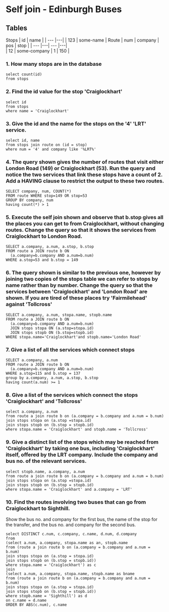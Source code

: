 # Self join - Edinburgh Buses

## Tables
Stops
| id | name |
| --- |---| 
| 123 | some-name |
Route
| num | company | pos | stop |
| --- |---| --- |---|  
| 12 | some-company | 1 | 150 |

### 1. How many stops are in the database
```
select count(id)
from stops
```
### 2. Find the id value for the stop 'Craiglockhart'
```
select id
from stops
where name = 'Craiglockhart'
```
### 3. Give the id and the name for the stops on the '4' 'LRT' service.
```
select id, name
from stops join route on (id = stop)
where num = '4' and company like '%LRT%'
```
### 4. The query shown gives the number of routes that visit either London Road (149) or Craiglockhart (53). Run the query and notice the two services that link these stops have a count of 2. Add a HAVING clause to restrict the output to these two routes.
```
SELECT company, num, COUNT(*)
FROM route WHERE stop=149 OR stop=53
GROUP BY company, num
having count(*) > 1
```
### 5. Execute the self join shown and observe that b.stop gives all the places you can get to from Craiglockhart, without changing routes. Change the query so that it shows the services from Craiglockhart to London Road.
```
SELECT a.company, a.num, a.stop, b.stop
FROM route a JOIN route b ON
  (a.company=b.company AND a.num=b.num)
WHERE a.stop=53 and b.stop = 149
```
### 6. The query shown is similar to the previous one, however by joining two copies of the stops table we can refer to stops by name rather than by number. Change the query so that the services between 'Craiglockhart' and 'London Road' are shown. If you are tired of these places try 'Fairmilehead' against 'Tollcross'
```
SELECT a.company, a.num, stopa.name, stopb.name
FROM route a JOIN route b ON
  (a.company=b.company AND a.num=b.num)
  JOIN stops stopa ON (a.stop=stopa.id)
  JOIN stops stopb ON (b.stop=stopb.id)
WHERE stopa.name='Craiglockhart'and stopb.name='London Road'
```
### 7. Give a list of all the services which connect stops 
```
SELECT a.company, a.num
FROM route a JOIN route b ON
  (a.company=b.company AND a.num=b.num)
WHERE a.stop=115 and b.stop = 137
group by a.company, a.num, a.stop, b.stop
having count(a.num) >= 1
```
### 8. Give a list of the services which connect the stops 'Craiglockhart' and 'Tollcross'
```
select a.company, a.num
from route a join route b on (a.company = b.company and a.num = b.num)
join stops stopa on (a.stop =stopa.id)
join stops stopb on (b.stop = stopb.id)
where stopa.name = 'Craiglockhart' and stopb.name = 'Tollcross'
```
### 9. Give a distinct list of the stops which may be reached from 'Craiglockhart' by taking one bus, including 'Craiglockhart' itself, offered by the LRT company. Include the company and bus no. of the relevant services.
```
select stopb.name, a.company, a.num
from route a join route b on (a.company = b.company and a.num = b.num)
join stops stopa on (a.stop =stopa.id)
join stops stopb on (b.stop = stopb.id)
where stopa.name = 'Craiglockhart' and a.company = 'LRT'
```
### 10. Find the routes involving two buses that can go from Craiglockhart to Sighthill.
Show the bus no. and company for the first bus, the name of the stop for the transfer,
and the bus no. and company for the second bus.
```
select DISTINCT c.num, c.company, c.name, d.num, d.company
from 
(select a.num, a.company, stopa.name as an, stopb.name
from (route a join route b on (a.company = b.company and a.num = b.num)
join stops stopa on (a.stop = stopa.id)
join stops stopb on (b.stop = stopb.id)) 
where stopa.name = 'Craiglockhart') as c
join 
(select a.num, a.company, stopa.name, stopb.name as bname
from (route a join route b on (a.company = b.company and a.num = b.num)
join stops stopa on (a.stop = stopa.id)
join stops stopb on (b.stop = stopb.id)) 
where stopb.name = 'Sighthill') as d
on c.name = d.name
ORDER BY ABS(c.num), c.name 
```
